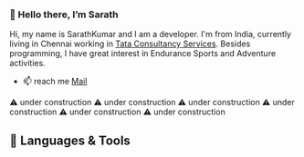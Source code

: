 ### 👋 Hello there, I’m Sarath
<!--
- 👀 I’m interested in ...
- 🌱 I’m currently learning ...
- 💞️ I’m looking to collaborate on ...
- 📫 How to reach me ...
-->
Hi, my name is SarathKumar and I am a developer. I'm from India, currently living in Chennai working in [Tata Consultancy Services](https://www.tcs.com//). Besides programming, I have great interest in Endurance Sports and Adventure activities.

- 📫 reach me [Mail](mailto:sarathkumar2607@outlook.com)


⚠️ under construction
⚠️ under construction
⚠️ under construction
⚠️ under construction
⚠️ under construction
⚠️ under construction


## 🔧 Languages & Tools

